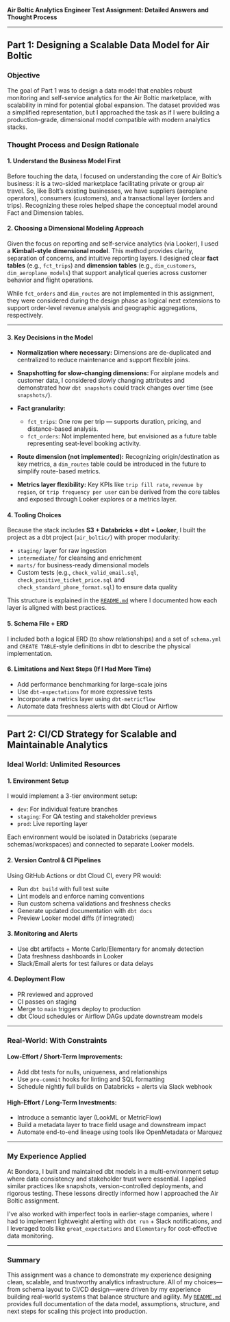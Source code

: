 **Air Boltic Analytics Engineer Test Assignment: Detailed Answers and Thought Process**

---

## Part 1: Designing a Scalable Data Model for Air Boltic

### Objective

The goal of Part 1 was to design a data model that enables robust monitoring and self-service analytics for the Air Boltic marketplace, with scalability in mind for potential global expansion. The dataset provided was a simplified representation, but I approached the task as if I were building a production-grade, dimensional model compatible with modern analytics stacks.

### Thought Process and Design Rationale

#### 1. **Understand the Business Model First**

Before touching the data, I focused on understanding the core of Air Boltic’s business: it is a two-sided marketplace facilitating private or group air travel. So, like Bolt’s existing businesses, we have suppliers (aeroplane operators), consumers (customers), and a transactional layer (orders and trips). Recognizing these roles helped shape the conceptual model around Fact and Dimension tables.

#### 2. **Choosing a Dimensional Modeling Approach**

Given the focus on reporting and self-service analytics (via Looker), I used a **Kimball-style dimensional model**. This method provides clarity, separation of concerns, and intuitive reporting layers. I designed clear **fact tables** (e.g., `fct_trips`) and **dimension tables** (e.g., `dim_customers`, `dim_aeroplane_models`) that support analytical queries across customer behavior and flight operations.

While `fct_orders` and `dim_routes` are not implemented in this assignment, they were considered during the design phase as logical next extensions to support order-level revenue analysis and geographic aggregations, respectively.

---

#### 3. **Key Decisions in the Model**

* **Normalization where necessary:** Dimensions are de-duplicated and centralized to reduce maintenance and support flexible joins.
* **Snapshotting for slow-changing dimensions:** For airplane models and customer data, I considered slowly changing attributes and demonstrated how `dbt snapshots` could track changes over time (see `snapshots/`).
* **Fact granularity:**

  * `fct_trips`: One row per trip — supports duration, pricing, and distance-based analysis.
  * `fct_orders`: Not implemented here, but envisioned as a future table representing seat-level booking activity.
* **Route dimension (not implemented):** Recognizing origin/destination as key metrics, a `dim_routes` table could be introduced in the future to simplify route-based metrics.
* **Metrics layer flexibility:** Key KPIs like `trip fill rate`, `revenue by region`, or `trip frequency per user` can be derived from the core tables and exposed through Looker explores or a metrics layer.


#### 4. **Tooling Choices**

Because the stack includes **S3 + Databricks + dbt + Looker**, I built the project as a dbt project (`air_boltic/`) with proper modularity:

* `staging/` layer for raw ingestion
* `intermediate/` for cleansing and enrichment
* `marts/` for business-ready dimensional models
* Custom tests (e.g., `check_valid_email.sql`, `check_positive_ticket_price.sql` and `check_standard_phone_format.sql`) to ensure data quality

This structure is explained in the [`README.md`](https://github.com/prakharsdev/Air-Boltic-Analytics-Engineering/blob/master/README.md) where I documented how each layer is aligned with best practices.

#### 5. **Schema File + ERD**

I included both a logical ERD (to show relationships) and a set of `schema.yml` and `CREATE TABLE`-style definitions in dbt to describe the physical implementation.

#### 6. **Limitations and Next Steps (If I Had More Time)**

* Add performance benchmarking for large-scale joins
* Use `dbt-expectations` for more expressive tests
* Incorporate a metrics layer using `dbt-metricflow`
* Automate data freshness alerts with dbt Cloud or Airflow

---

## Part 2: CI/CD Strategy for Scalable and Maintainable Analytics

### Ideal World: Unlimited Resources

#### 1. **Environment Setup**

I would implement a 3-tier environment setup:

* `dev`: For individual feature branches
* `staging`: For QA testing and stakeholder previews
* `prod`: Live reporting layer

Each environment would be isolated in Databricks (separate schemas/workspaces) and connected to separate Looker models.

#### 2. **Version Control & CI Pipelines**

Using GitHub Actions or dbt Cloud CI, every PR would:

* Run `dbt build` with full test suite
* Lint models and enforce naming conventions
* Run custom schema validations and freshness checks
* Generate updated documentation with `dbt docs`
* Preview Looker model diffs (if integrated)

#### 3. **Monitoring and Alerts**

* Use dbt artifacts + Monte Carlo/Elementary for anomaly detection
* Data freshness dashboards in Looker
* Slack/Email alerts for test failures or data delays

#### 4. **Deployment Flow**

* PR reviewed and approved
* CI passes on staging
* Merge to `main` triggers deploy to production
* dbt Cloud schedules or Airflow DAGs update downstream models

---

### Real-World: With Constraints

#### Low-Effort / Short-Term Improvements:

* Add dbt tests for nulls, uniqueness, and relationships
* Use `pre-commit` hooks for linting and SQL formatting
* Schedule nightly full builds on Databricks + alerts via Slack webhook

#### High-Effort / Long-Term Investments:

* Introduce a semantic layer (LookML or MetricFlow)
* Build a metadata layer to trace field usage and downstream impact
* Automate end-to-end lineage using tools like OpenMetadata or Marquez

---

### My Experience Applied

At Bondora, I built and maintained dbt models in a multi-environment setup where data consistency and stakeholder trust were essential. I applied similar practices like snapshots, version-controlled deployments, and rigorous testing. These lessons directly informed how I approached the Air Boltic assignment.

I've also worked with imperfect tools in earlier-stage companies, where I had to implement lightweight alerting with `dbt run` + Slack notifications, and I leveraged tools like `great_expectations` and `Elementary` for cost-effective data monitoring.

---

### Summary

This assignment was a chance to demonstrate my experience designing clean, scalable, and trustworthy analytics infrastructure. All of my choices—from schema layout to CI/CD design—were driven by my experience building real-world systems that balance structure and agility. My [`README.md`](https://github.com/prakharsdev/Air-Boltic-Analytics-Engineering/blob/master/README.md) provides full documentation of the data model, assumptions, structure, and next steps for scaling this project into production.
